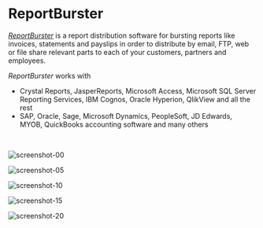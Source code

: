 # ReportBurster

<a href="https://www.reportburster.org" target="_blank"><em>ReportBurster</em></a> is a report distribution software for bursting reports like invoices, statements and payslips in order to distribute by email, FTP, web or file share relevant parts to each of your customers, partners and employees.

<em>ReportBurster</em> works with

<ul>
<li>Crystal Reports, JasperReports, Microsoft Access, Microsoft SQL Server Reporting Services, IBM Cognos, Oracle Hyperion, QlikView and all the rest
</li>
<li>SAP, Oracle, Sage, Microsoft Dynamics, PeopleSoft, JD Edwards, MYOB, QuickBooks accounting software and many others
</li>
</ul>
<br/>

![screenshot-00](https://github.com/flowkraft/reportburster/assets/8201251/02957c82-e026-4c91-af60-b34da6022174)

![screenshot-05](https://github.com/flowkraft/reportburster/assets/8201251/c1689eac-7611-4461-916b-c52ddd4b0e70)

![screenshot-10](https://github.com/flowkraft/reportburster/assets/8201251/dcdd3282-8c1a-4463-a4dd-18808105fd84)

![screenshot-15](https://github.com/flowkraft/reportburster/assets/8201251/882d9b6b-321b-45ea-8724-f0d9f1715969)

![screenshot-20](https://github.com/flowkraft/reportburster/assets/8201251/e48676f0-512b-4164-b541-0307d0e043cd)

